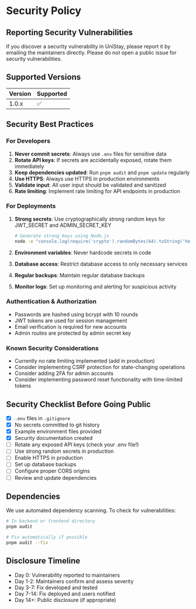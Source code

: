 # Security Policy

## Reporting Security Vulnerabilities

If you discover a security vulnerability in UniStay, please report it by emailing the maintainers directly. Please do not open a public issue for security vulnerabilities.

## Supported Versions

| Version | Supported          |
| ------- | ------------------ |
| 1.0.x   | :white_check_mark: |

## Security Best Practices

### For Developers

1. **Never commit secrets**: Always use `.env` files for sensitive data
2. **Rotate API keys**: If secrets are accidentally exposed, rotate them immediately
3. **Keep dependencies updated**: Run `pnpm audit` and `pnpm update` regularly
4. **Use HTTPS**: Always use HTTPS in production environments
5. **Validate input**: All user input should be validated and sanitized
6. **Rate limiting**: Implement rate limiting for API endpoints in production

### For Deployments

1. **Strong secrets**: Use cryptographically strong random keys for JWT_SECRET and ADMIN_SECRET_KEY
   ```bash
   # Generate strong keys using Node.js
   node -e "console.log(require('crypto').randomBytes(64).toString('hex'))"
   ```

2. **Environment variables**: Never hardcode secrets in code
3. **Database access**: Restrict database access to only necessary services
4. **Regular backups**: Maintain regular database backups
5. **Monitor logs**: Set up monitoring and alerting for suspicious activity

### Authentication & Authorization

- Passwords are hashed using bcrypt with 10 rounds
- JWT tokens are used for session management
- Email verification is required for new accounts
- Admin routes are protected by admin secret key

### Known Security Considerations

- Currently no rate limiting implemented (add in production)
- Consider implementing CSRF protection for state-changing operations
- Consider adding 2FA for admin accounts
- Consider implementing password reset functionality with time-limited tokens

## Security Checklist Before Going Public

- [x] `.env` files in `.gitignore`
- [x] No secrets committed to git history
- [x] Example environment files provided
- [x] Security documentation created
- [ ] Rotate any exposed API keys (check your .env file!)
- [ ] Use strong random secrets in production
- [ ] Enable HTTPS in production
- [ ] Set up database backups
- [ ] Configure proper CORS origins
- [ ] Review and update dependencies

## Dependencies

We use automated dependency scanning. To check for vulnerabilities:

```bash
# In backend or frontend directory
pnpm audit

# Fix automatically if possible
pnpm audit --fix
```

## Disclosure Timeline

- Day 0: Vulnerability reported to maintainers
- Day 1-2: Maintainers confirm and assess severity
- Day 3-7: Fix developed and tested
- Day 7-14: Fix deployed and users notified
- Day 14+: Public disclosure (if appropriate)
